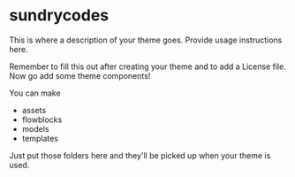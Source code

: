 # sundrycodes

This is where a description of your theme goes.
Provide usage instructions here.

Remember to fill this out after creating your theme and to add a
License file. Now go add some theme components!

You can make

- assets
- flowblocks
- models
- templates

Just put those folders here and they'll be picked up when your
theme is used.
